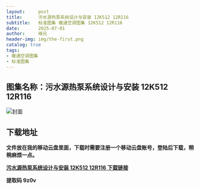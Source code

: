 ```yaml
---
layout:     post
title:      污水源热泵系统设计与安装 12K512 12R116
subtitle:   标准图集 暖通空调图集 12K512 12R116
date:       2025-07-01
author:     峰兄
header-img: img/the-first.png
catalog: true
tags:
- 暖通空调图集
- 标准图集
---
```

## 图集名称：污水源热泵系统设计与安装 12K512 12R116
![封面](https://pic1.imgdb.cn/item/6864f8ae58cb8da5c8889ba4.jpg)


## 下载地址 ##
**文件放在我的移动云盘里面，下载时需要注册一个移动云盘账号，登陆后下载，稍稍麻烦一点。**  
  
[**污水源热泵系统设计与安装 12K512 12R116 下载链接**](https://caiyun.139.com/w/i/2nQR7uNcv0C2p)


**提取码 9z0v**

